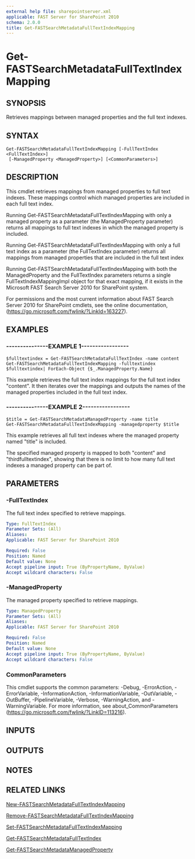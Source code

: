```yaml
---
external help file: sharepointserver.xml
applicable: FAST Server for SharePoint 2010
schema: 2.0.0
title: Get-FASTSearchMetadataFullTextIndexMapping
---
```


# Get-FASTSearchMetadataFullTextIndexMapping

## SYNOPSIS
Retrieves mappings between managed properties and the full text indexes.

## SYNTAX

```
Get-FASTSearchMetadataFullTextIndexMapping [-FullTextIndex <FullTextIndex>]
 [-ManagedProperty <ManagedProperty>] [<CommonParameters>]
```

## DESCRIPTION
This cmdlet retrieves mappings from managed properties to full text indexes.
These mappings control which managed properties are included in each full text index.

Running Get-FASTSearchMetadataFullTextIndexMapping with only a managed property as a parameter (the ManagedProperty parameter) returns all mappings to full text indexes in which the managed property is included.

Running Get-FASTSearchMetadataFullTextIndexMapping with only a full text index as a parameter (the FullTextIndex parameter) returns all mappings from managed properties that are included in the full text index

Running Get-FASTSearchMetadataFullTextIndexMapping with both the ManagedProperty and the FullTextIndex parameters returns a single FullTextIndexMappingImpl object for that exact mapping, if it exists in the Microsoft FAST Search Server 2010 for SharePoint system.

For permissions and the most current information about FAST Search Server 2010 for SharePoint cmdlets, see the online documentation, (https://go.microsoft.com/fwlink/?LinkId=163227).

## EXAMPLES

### ---------------EXAMPLE 1-----------------
```
$fulltextindex = Get-FASTSearchMetadataFullTextIndex -name content
Get-FASTSearchMetadataFullTextIndexMapping -fulltextindex $fulltextindex| ForEach-Object {$_.ManagedProperty.Name}
```

This example retrieves the full text index mappings for the full text index "content".
It then iterates over the mappings and outputs the names of the managed properties included in the full text index.

### ---------------EXAMPLE 2-----------------
```
$title = Get-FASTSearchMetadataManagedProperty -name title
Get-FASTSearchMetadataFullTextIndexMapping -managedproperty $title
```

This example retrieves all full text indexes where the managed property named "title" is included.

The specified managed property is mapped to both "content" and "thirdfulltextindex", showing that there is no limit to how many full text indexes a managed property can be part of.

## PARAMETERS

### -FullTextIndex
The full text index specified to retrieve mappings.

```yaml
Type: FullTextIndex
Parameter Sets: (All)
Aliases: 
Applicable: FAST Server for SharePoint 2010

Required: False
Position: Named
Default value: None
Accept pipeline input: True (ByPropertyName, ByValue)
Accept wildcard characters: False
```

### -ManagedProperty
The managed property specified to retrieve mappings.

```yaml
Type: ManagedProperty
Parameter Sets: (All)
Aliases: 
Applicable: FAST Server for SharePoint 2010

Required: False
Position: Named
Default value: None
Accept pipeline input: True (ByPropertyName, ByValue)
Accept wildcard characters: False
```

### CommonParameters
This cmdlet supports the common parameters: -Debug, -ErrorAction, -ErrorVariable, -InformationAction, -InformationVariable, -OutVariable, -OutBuffer, -PipelineVariable, -Verbose, -WarningAction, and -WarningVariable. For more information, see about_CommonParameters (https://go.microsoft.com/fwlink/?LinkID=113216).

## INPUTS

## OUTPUTS

## NOTES

## RELATED LINKS

[New-FASTSearchMetadataFullTextIndexMapping](New-FASTSearchMetadataFullTextIndexMapping.md)

[Remove-FASTSearchMetadataFullTextIndexMapping](Remove-FASTSearchMetadataFullTextIndexMapping.md)

[Set-FASTSearchMetadataFullTextIndexMapping](Set-FASTSearchMetadataFullTextIndexMapping.md)

[Get-FASTSearchMetadataFullTextIndex](Get-FASTSearchMetadataFullTextIndex.md)

[Get-FASTSearchMetadataManagedProperty](Get-FASTSearchMetadataManagedProperty.md)

